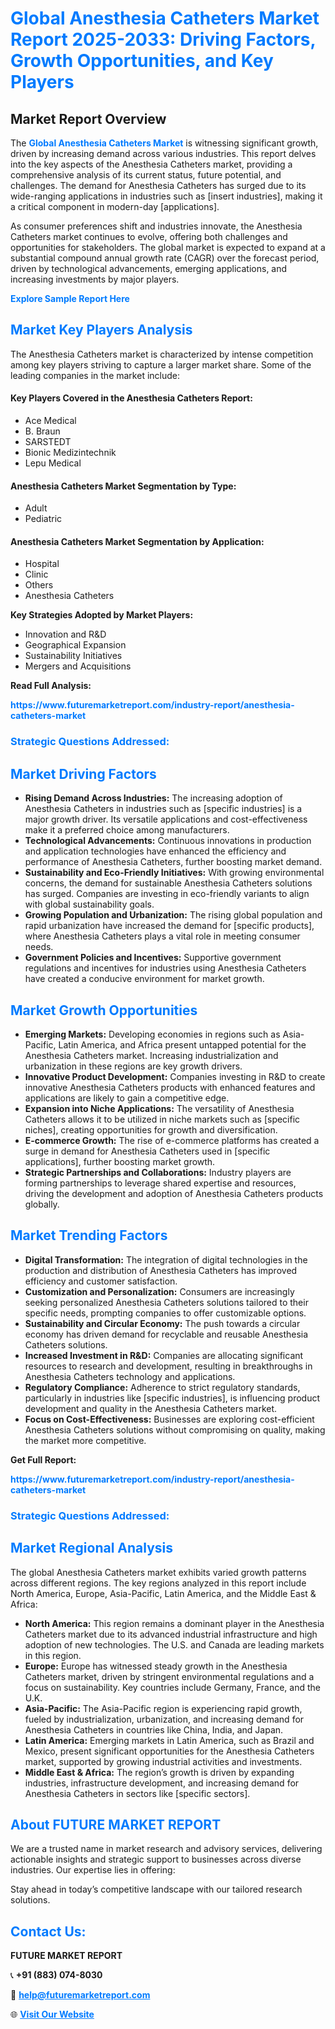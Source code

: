 <h1 style="color: #007BFF;">Global Anesthesia Catheters Market Report 2025-2033: Driving Factors, Growth Opportunities, and Key Players</h1>

<section id="overview">
<h2>Market Report Overview</h2>
<p>The <a href="https://www.futuremarketreport.com/industry-report/anesthesia-catheters-market" style="color: #007BFF; text-decoration: none;"><strong>Global Anesthesia Catheters Market</strong></a> is witnessing significant growth, driven by increasing demand across various industries. This report delves into the key aspects of the Anesthesia Catheters market, providing a comprehensive analysis of its current status, future potential, and challenges. The demand for Anesthesia Catheters has surged due to its wide-ranging applications in industries such as [insert industries], making it a critical component in modern-day [applications].</p>
<p>As consumer preferences shift and industries innovate, the Anesthesia Catheters market continues to evolve, offering both challenges and opportunities for stakeholders. The global market is expected to expand at a substantial compound annual growth rate (CAGR) over the forecast period, driven by technological advancements, emerging applications, and increasing investments by major players.</p>
</section>

<section id="overview">
<p><a href="https://www.futuremarketreport.com/request-sample/reportId=123482" style="color: #007BFF; text-decoration: none;"><strong>Explore Sample Report Here</strong></a></p>
</section>

<section id="key-players">
<h2 style="color: #007BFF;">Market Key Players Analysis</h2>
<p>The Anesthesia Catheters market is characterized by intense competition among key players striving to capture a larger market share. Some of the leading companies in the market include:</p>
<h4>Key Players Covered in the Anesthesia Catheters Report:</h4>
<ul><li>Ace Medical</li><li>B. Braun</li><li>SARSTEDT</li><li>Bionic Medizintechnik</li><li>Lepu Medical</li></ul>
<h4>Anesthesia Catheters Market Segmentation by Type:</h4>
<ul><li>Adult</li><li>Pediatric</li></ul>

<h4>Anesthesia Catheters Market Segmentation by Application:</h4>
<ul><li>Hospital</li><li>Clinic</li><li>Others</li><li>Anesthesia Catheters</li></ul>
<p><strong>Key Strategies Adopted by Market Players:</strong></p>
<ul>
<li>Innovation and R&D</li>
<li>Geographical Expansion</li>
<li>Sustainability Initiatives</li>
<li>Mergers and Acquisitions</li>
</ul>
</section>

<section>
<p><strong>Read Full Analysis: </strong></p><a href="https://www.futuremarketreport.com/industry-report/anesthesia-catheters-market" style="color: #007BFF; text-decoration: none;"><strong>https://www.futuremarketreport.com/industry-report/anesthesia-catheters-market</strong></a>
<h3 style="color: #007BFF;">Strategic Questions Addressed:</h3>
</section>

<section id="driving-factors">
<h2 style="color: #007BFF;">Market Driving Factors</h2>
<ul>
<li><strong>Rising Demand Across Industries:</strong> The increasing adoption of Anesthesia Catheters in industries such as [specific industries] is a major growth driver. Its versatile applications and cost-effectiveness make it a preferred choice among manufacturers.</li>
<li><strong>Technological Advancements:</strong> Continuous innovations in production and application technologies have enhanced the efficiency and performance of Anesthesia Catheters, further boosting market demand.</li>
<li><strong>Sustainability and Eco-Friendly Initiatives:</strong> With growing environmental concerns, the demand for sustainable Anesthesia Catheters solutions has surged. Companies are investing in eco-friendly variants to align with global sustainability goals.</li>
<li><strong>Growing Population and Urbanization:</strong> The rising global population and rapid urbanization have increased the demand for [specific products], where Anesthesia Catheters plays a vital role in meeting consumer needs.</li>
<li><strong>Government Policies and Incentives:</strong> Supportive government regulations and incentives for industries using Anesthesia Catheters have created a conducive environment for market growth.</li>
</ul>
</section>

<section id="growth-opportunities">
<h2 style="color: #007BFF;">Market Growth Opportunities</h2>
<ul>
<li><strong>Emerging Markets:</strong> Developing economies in regions such as Asia-Pacific, Latin America, and Africa present untapped potential for the Anesthesia Catheters market. Increasing industrialization and urbanization in these regions are key growth drivers.</li>
<li><strong>Innovative Product Development:</strong> Companies investing in R&D to create innovative Anesthesia Catheters products with enhanced features and applications are likely to gain a competitive edge.</li>
<li><strong>Expansion into Niche Applications:</strong> The versatility of Anesthesia Catheters allows it to be utilized in niche markets such as [specific niches], creating opportunities for growth and diversification.</li>
<li><strong>E-commerce Growth:</strong> The rise of e-commerce platforms has created a surge in demand for Anesthesia Catheters used in [specific applications], further boosting market growth.</li>
<li><strong>Strategic Partnerships and Collaborations:</strong> Industry players are forming partnerships to leverage shared expertise and resources, driving the development and adoption of Anesthesia Catheters products globally.</li>
</ul>
</section>

<section id="trending-factors">
<h2 style="color: #007BFF;">Market Trending Factors</h2>
<ul>
<li><strong>Digital Transformation:</strong> The integration of digital technologies in the production and distribution of Anesthesia Catheters has improved efficiency and customer satisfaction.</li>
<li><strong>Customization and Personalization:</strong> Consumers are increasingly seeking personalized Anesthesia Catheters solutions tailored to their specific needs, prompting companies to offer customizable options.</li>
<li><strong>Sustainability and Circular Economy:</strong> The push towards a circular economy has driven demand for recyclable and reusable Anesthesia Catheters solutions.</li>
<li><strong>Increased Investment in R&D:</strong> Companies are allocating significant resources to research and development, resulting in breakthroughs in Anesthesia Catheters technology and applications.</li>
<li><strong>Regulatory Compliance:</strong> Adherence to strict regulatory standards, particularly in industries like [specific industries], is influencing product development and quality in the Anesthesia Catheters market.</li>
<li><strong>Focus on Cost-Effectiveness:</strong> Businesses are exploring cost-efficient Anesthesia Catheters solutions without compromising on quality, making the market more competitive.</li>
</ul>
</section>

<section>
<p><strong>Get Full Report: </strong></p><a href="https://www.futuremarketreport.com/industry-report/anesthesia-catheters-market" style="color: #007BFF; text-decoration: none;"><strong>https://www.futuremarketreport.com/industry-report/anesthesia-catheters-market</strong></a>
<h3 style="color: #007BFF;">Strategic Questions Addressed:</h3>
</section>


<section id="regional-analysis">
<h2 style="color: #007BFF;">Market Regional Analysis</h2>
<p>The global Anesthesia Catheters market exhibits varied growth patterns across different regions. The key regions analyzed in this report include North America, Europe, Asia-Pacific, Latin America, and the Middle East & Africa:</p>
<ul>
<li><strong>North America:</strong> This region remains a dominant player in the Anesthesia Catheters market due to its advanced industrial infrastructure and high adoption of new technologies. The U.S. and Canada are leading markets in this region.</li>
<li><strong>Europe:</strong> Europe has witnessed steady growth in the Anesthesia Catheters market, driven by stringent environmental regulations and a focus on sustainability. Key countries include Germany, France, and the U.K.</li>
<li><strong>Asia-Pacific:</strong> The Asia-Pacific region is experiencing rapid growth, fueled by industrialization, urbanization, and increasing demand for Anesthesia Catheters in countries like China, India, and Japan.</li>
<li><strong>Latin America:</strong> Emerging markets in Latin America, such as Brazil and Mexico, present significant opportunities for the Anesthesia Catheters market, supported by growing industrial activities and investments.</li>
<li><strong>Middle East & Africa:</strong> The region’s growth is driven by expanding industries, infrastructure development, and increasing demand for Anesthesia Catheters in sectors like [specific sectors].</li>
</ul>
</section>

<footer>
<h2 style="color: #007BFF;">About FUTURE MARKET REPORT</h2>
<p>We are a trusted name in market research and advisory services, delivering actionable insights and strategic support to businesses across diverse industries. Our expertise lies in offering:</p>

<p>Stay ahead in today’s competitive landscape with our tailored research solutions.</p>

<h2 style="color: #007BFF;">Contact Us:</h2>
<p><strong>FUTURE MARKET REPORT</strong></p>
<p>📞 <strong>+91 (883) 074-8030</strong></p>
<p>📧 <strong><a href="mailto:help@futuremarketreport.com" style="color: #007BFF;">help@futuremarketreport.com</a></strong></p>
<p>🌐 <strong><a href="https://www.futuremarketreport.com/" style="color: #007BFF;">Visit Our Website</a></strong></p>
</footer>
